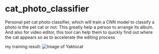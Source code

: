 # cat_photo_classifier
Personal pet cat photo classifier, which will train a CNN model to classify a photo is the pet cat or not. 
This greatly help a person to arrange its album. And also for video editor, this tool can help them to quickly find out where the cat appears so as to accelerate the editing process

my training result:
![Image of Yaktocat](https://octodex.github.com/images/yaktocat.png)
